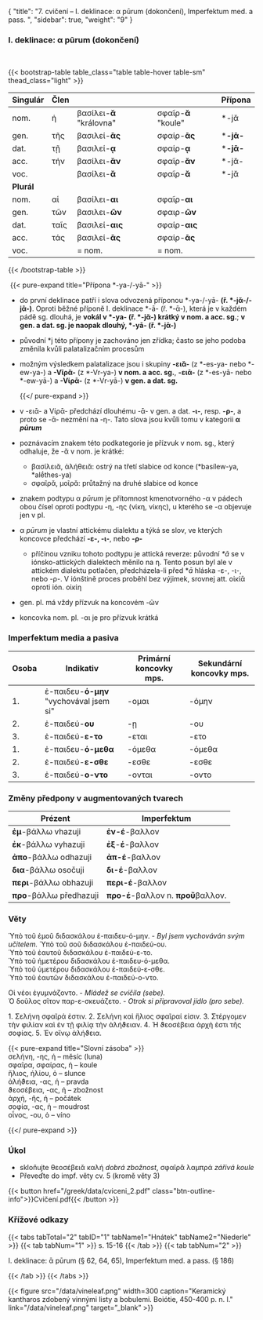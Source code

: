 {
    "title": "7. cvičení – I. deklinace: α pūrum (dokončení), Imperfektum med.   a pass. ",
    "sidebar": true,
    "weight": "9"
}

### I. deklinace: α pūrum (dokončení)

</br>

{{< bootstrap-table table_class="table table-hover table-sm" thead_class="light" >}}

| Singulár   | Člen |                          |                     | Přípona   |
| ---------- | ---- | ------------------------ | ------------------- | --------- |
| nom.       | ἡ    | βασίλει-**ᾰ** "královna" | σφαῖρ-**ᾰ** "koule" | *-jᾰ      |
| gen.       | τῆς  | βασιλεί-**ᾱς**           | σφαίρ-**ᾱς**        | ***-jᾱ-** |
| dat.       | τῇ   | βασιλεί-__ᾳ__            | σφαίρ-**ᾳ**         | ***-jᾱ-** |
| acc.       | τήν  | βασίλει-__ᾰν__           | σφαῖρ-**ᾰν**        | *-jᾰ-     |
| voc.       |      | βασίλει-__ᾰ__            | σφαῖρ-**ᾰ**         | *-jᾰ      |
| **Plurál** |      |                          |                     |           |
| nom.       | αἱ   | βασίλει-**αι**           | σφαῖρ-**αι**        |           |
| gen.       | τῶν  | βασιλει-**ῶν**           | σφαιρ-**ῶν**        |           |
| dat.       | ταῖς | βασιλεί-**αις**          | σφαίρ-**αις**       |           |
| acc.       | τάς  | βασιλεί-**ᾱς**           | σφαίρ-**ᾱς**        |           |
| voc.       |      | = nom.                   | = nom.              |           |

{{< /bootstrap-table >}}

​	{{< pure-expand title="Přípona *-ya-/-yā-" >}} 

- do první deklinace patří i slova odvozená příponou *-ya-/-yā- **(ř. *-jᾰ-/-jᾱ-)**. Oproti běžné příponě I. deklinace *-ā- (ř. *-ᾱ-), která je v každém pádě sg. dlouhá, je **vokál v *-ya- (ř. *-jᾰ-) krátký v nom. a acc. sg.**; __v gen. a dat. sg. je naopak dlouhý, *-yā- (ř. *-jᾱ-)__ 

- původní *j této přípony je zachováno jen zřídka; často se jeho podoba změnila kvůli palatalizačním procesům

- možným výsledkem palatalizace jsou i skupiny **-ειᾰ-** (z *-es-ya- nebo *-ew-ya-) a **-Vῖρᾰ-** (z \*-Vr-ya-) **v nom. a acc. sg.**, **-ειᾱ-** (z \*-es-yā- nebo *-ew-yā-) a **-Vίρᾱ-** (z *-Vr-yā-) **v gen. a dat. sg.**   

  {{</ pure-expand >}}



- v -ειᾱ- a Vίρᾱ- předchází dlouhému -ᾱ- v gen. a dat. **-ι-**, resp. **-ρ-**, a proto se -ᾱ- nezmění na -η-. Tato slova jsou kvůli tomu v kategorii **α _pūrum_** 
- poznávacím znakem této podkategorie je přízvuk v nom. sg., který odhaluje, že -ᾰ v nom. je krátké: 
  - βασίλειᾰ, ἀλήθειᾰ: ostrý na třetí slabice od konce (*basílew-ya, *alḗthes-ya)
  - σφαῖρᾰ, μοῖρᾰ: průtažný na druhé slabice od konce 
- znakem podtypu α *pūrum* je přítomnost kmenotvorného -α v pádech obou čísel oproti podtypu -η, -ης (νίκη, νίκης), u kterého se -α objevuje jen v pl.
- α *pūrum* je vlastní attickému dialektu a týká se slov, ve kterých koncovce předchází **-ε-, -ι-**, nebo **-ρ-**
  - příčinou vzniku tohoto podtypu je attická reverze: původní _*ā_ se v iónsko-attických dialektech měnilo na η. Tento posun byl ale v attickém dialektu potlačen, předcházela-li před **ā* hláska -ε-, -ι-, nebo -ρ-. V iónštině proces proběhl bez výjimek, srovnej att. οἰκίᾱ oproti ión. οἰκίη 

- gen. pl. má vždy přízvuk na koncovém -ῶν
- koncovka nom. pl. -αι je pro přízvuk krátká 



### Imperfektum media a pasiva

| Osoba | Ιndikativ                               | Primární koncovky mps. | Sekundární koncovky mps. |
| ----- | --------------------------------------- | ---------------------- | ------------------------ |
| 1.    | ἐ-παιδευ-**ό-μην** "vychovával jsem si" | -ομαι                  | -όμην                    |
| 2.    | ἐ-παιδεύ-**ου**                         | -ῃ                     | -ου                      |
| 3.    | ἐ-παιδεύ-**ε-το**                       | -εται                  | -ετο                     |
| 1.    | ἐ-παιδευ-**ό-μεθα**                     | -όμεθα                 | -όμεθα                   |
| 2.    | ἐ-παιδεύ-**ε-σθε**                      | -εσθε                  | -εσθε                    |
| 3.    | ἐ-παιδεύ-**ο-ντο**                      | -ονται                 | -οντο                    |

### Změny předpony v augmentovaných tvarech

| Prézent                  | Imperfektum                         |
| ------------------------ | ----------------------------------- |
| **ἐμ**-βάλλω vhazuji     | **ἐν-έ**-βαλλον                     |
| **ἐκ**-βάλλω vyhazuji    | **ἐξ**-**έ**-βαλλον                 |
| **ἀπο**-βάλλω odhazuji   | **ἀπ-έ**-βαλλον                     |
| **δια**-βάλλω osočuji    | **δι-έ**-βαλλον                     |
| **περι**-βάλλω obhazuji  | **περι-έ**-βαλλον                   |
| **προ**-βάλλω předhazuji | **προ-έ**-βαλλον n. **προὔ**βαλλον. |

### Věty

Ὑπὸ τοῦ ἐμοῦ διδασκάλου ἐ-παιδευ-ό-μην. - *Byl jsem vychováván svým učitelem.* 
Ὑπὸ τοῦ σοῦ διδασκάλου ἐ-παιδεύ-ου.  
Ὑπὸ τοῦ ἑαυτοῦ διδασκάλου ἐ-παιδεύ-ε-το.  
Ὑπὸ τοῦ ἡμετέρου διδασκάλου ἐ-παιδευ-ό-μεθα.   
Ὑπὸ τοῦ ὑμετέρου διδασκάλου ἐ-παιδεύ-ε-σθε.  
Ὑπὸ τοῦ ἑαυτῶν διδασκάλου ἐ-παιδεύ-ο-ντο.     

Οἱ νέοι ἐγυμνάζοντο. - *Mládež se cvičila (sebe).*  
Ὁ δοῦλος σῖτον παρ-ε-σκευάζετο. - *Otrok si připravoval jídlo (pro sebe).*

1\. Σελήνη σφαῖρά ἐστιν. 2. Σελήνη καὶ ἥλιος σφαῖραί εἰσιν. 3\. Στέργομεν τὴν φιλίαν καὶ ἐν τῇ φιλίᾳ τὴν ἀλήϑειαν. 4. Ἡ ϑεοσέβεια ἀρχὴ ἐστι τῆς σοφίας. 5. Ἐν οἴνῳ ἀλήϑεια.  

{{< pure-expand title="Slovní zásoba" >}}      
σελήνη, -ης, ἡ – měsíc (luna)   
σφαῖρα, σφαίρας, ἡ – koule   
ἥλιος, ἡλίου, ὁ – slunce  
ἀλήϑεια, -ας, ἡ – pravda  
ϑεοσέβεια, -ας, ἡ – zbožnost  
ἀρχή, -ῆς, ἡ – počátek  
σοφία, -ας, ἡ – moudrost  
οἶνος, -ου, ὁ – víno

{{</ pure-expand >}}



### Úkol

- skloňujte θεοσέβειᾰ καλή *dobrá zbožnost*, σφαῖρᾰ λαμπρά *zářivá koule*
- Převeďte do impf. věty cv. 5 (kromě věty 3)



{{< button href="/greek/data/cviceni_2.pdf" class="btn-outline-info">}}Cvičení.pdf{{< /button >}}

### Křížové odkazy

{{< tabs tabTotal="2" tabID="1" tabName1="Hnátek" tabName2="Niederle" >}}
{{< tab tabNum="1" >}}
s. 15-16
{{< /tab >}}
{{< tab tabNum="2" >}}

I. deklinace: ᾱ pūrum (§ 62, 64, 65), Imperfektum med. a pass. (§ 186)

{{< /tab >}}
{{< /tabs >}}

{{< figure src="/data/vineleaf.png" width=300 caption="Keramický kantharos zdobený vinnými listy a bobulemi. Boiótie, 450-400 p. n. l." link="/data/vineleaf.png" target=”_blank” >}}